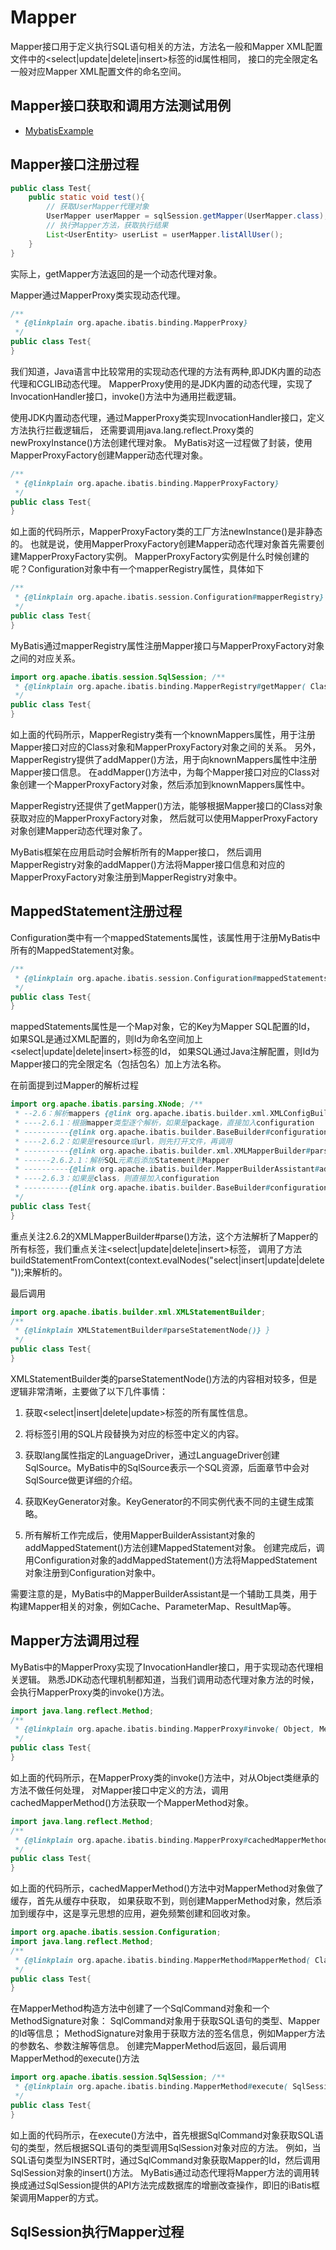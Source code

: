 # Mapper

Mapper接口用于定义执行SQL语句相关的方法，方法名一般和Mapper XML配置文件中的<select|update|delete|insert>标签的id属性相同，
接口的完全限定名一般对应Mapper XML配置文件的命名空间。

## Mapper接口获取和调用方法测试用例

- [MybatisExample](../../mybatis-book/mybatis-chapter04/src/main/java/com/blog4java/mybatis/example/MybatisExample.java)

## Mapper接口注册过程

```java
public class Test{
    public static void test(){
        // 获取UserMapper代理对象
        UserMapper userMapper = sqlSession.getMapper(UserMapper.class);
        // 执行Mapper方法，获取执行结果
        List<UserEntity> userList = userMapper.listAllUser();
    }
}
```

实际上，getMapper方法返回的是一个动态代理对象。

Mapper通过MapperProxy类实现动态代理。

```java
/**
 * {@linkplain org.apache.ibatis.binding.MapperProxy}
 */
public class Test{
}
```

我们知道，Java语言中比较常用的实现动态代理的方法有两种,即JDK内置的动态代理和CGLIB动态代理。
MapperProxy使用的是JDK内置的动态代理，实现了InvocationHandler接口，invoke()方法中为通用拦截逻辑。

使用JDK内置动态代理，通过MapperProxy类实现InvocationHandler接口，定义方法执行拦截逻辑后，
还需要调用java.lang.reflect.Proxy类的newProxyInstance()方法创建代理对象。
MyBatis对这一过程做了封装，使用MapperProxyFactory创建Mapper动态代理对象。

```java
/**
 * {@linkplain org.apache.ibatis.binding.MapperProxyFactory}
 */
public class Test{
}
```

如上面的代码所示，MapperProxyFactory类的工厂方法newInstance()是非静态的。
也就是说，使用MapperProxyFactory创建Mapper动态代理对象首先需要创建MapperProxyFactory实例。
MapperProxyFactory实例是什么时候创建的呢？Configuration对象中有一个mapperRegistry属性，具体如下

```java
/**
 * {@linkplain org.apache.ibatis.session.Configuration#mapperRegistry}
 */
public class Test{
}
```

MyBatis通过mapperRegistry属性注册Mapper接口与MapperProxyFactory对象之间的对应关系。

```java
import org.apache.ibatis.session.SqlSession; /**
 * {@linkplain org.apache.ibatis.binding.MapperRegistry#getMapper( Class, SqlSession)}
 */
public class Test{
}
```

如上面的代码所示，MapperRegistry类有一个knownMappers属性，用于注册Mapper接口对应的Class对象和MapperProxyFactory对象之间的关系。
另外，MapperRegistry提供了addMapper()方法，用于向knownMappers属性中注册Mapper接口信息。
在addMapper()方法中，为每个Mapper接口对应的Class对象创建一个MapperProxyFactory对象，然后添加到knownMappers属性中。

MapperRegistry还提供了getMapper()方法，能够根据Mapper接口的Class对象获取对应的MapperProxyFactory对象，
然后就可以使用MapperProxyFactory对象创建Mapper动态代理对象了。

MyBatis框架在应用启动时会解析所有的Mapper接口，
然后调用MapperRegistry对象的addMapper()方法将Mapper接口信息和对应的MapperProxyFactory对象注册到MapperRegistry对象中。

## MappedStatement注册过程

Configuration类中有一个mappedStatements属性，该属性用于注册MyBatis中所有的MappedStatement对象。

```java
/**
 * {@linkplain org.apache.ibatis.session.Configuration#mappedStatements}
 */
public class Test{
}
```

mappedStatements属性是一个Map对象，它的Key为Mapper SQL配置的Id，
如果SQL是通过XML配置的，则Id为命名空间加上<select|update|delete|insert>标签的Id，
如果SQL通过Java注解配置，则Id为Mapper接口的完全限定名（包括包名）加上方法名称。

在前面提到过Mapper的解析过程

```java
import org.apache.ibatis.parsing.XNode; /**
 * --2.6：解析mappers {@link org.apache.ibatis.builder.xml.XMLConfigBuilder#mapperElement( XNode)}
 * ----2.6.1：根据mapper类型逐个解析，如果是package，直接加入configuration
 * ----------{@link org.apache.ibatis.builder.BaseBuilder#configuration}
 * ----2.6.2：如果是resource或url，则先打开文件，再调用
 * ----------{@link org.apache.ibatis.builder.xml.XMLMapperBuilder#parse()} 解析属性
 * ------2.6.2.1：解析SQL元素后添加Statement到Mapper
 * ----------{@link org.apache.ibatis.builder.MapperBuilderAssistant#addMappedStatement()} 
 * ----2.6.3：如果是class，则直接加入configuration
 * ----------{@link org.apache.ibatis.builder.BaseBuilder#configuration}
 */
public class Test{
}
```

重点关注2.6.2的XMLMapperBuilder#parse()方法，这个方法解析了Mapper的所有标签，我们重点关注<select|update|delete|insert>标签，
调用了方法buildStatementFromContext(context.evalNodes("select|insert|update|delete"));来解析的。

最后调用

```java
import org.apache.ibatis.builder.xml.XMLStatementBuilder;
/**
 * {@linkplain XMLStatementBuilder#parseStatementNode()} }
 */
public class Test{
}
```

XMLStatementBuilder类的parseStatementNode()方法的内容相对较多，但是逻辑非常清晰，主要做了以下几件事情：

1. 获取<select|insert|delete|update>标签的所有属性信息。

2. 将<include>标签引用的SQL片段替换为对应的<sql>标签中定义的内容。

3. 获取lang属性指定的LanguageDriver，通过LanguageDriver创建SqlSource。MyBatis中的SqlSource表示一个SQL资源，后面章节中会对SqlSource做更详细的介绍。

4. 获取KeyGenerator对象。KeyGenerator的不同实例代表不同的主键生成策略。

5. 所有解析工作完成后，使用MapperBuilderAssistant对象的addMappedStatement()方法创建MappedStatement对象。
创建完成后，调用Configuration对象的addMappedStatement()方法将MappedStatement对象注册到Configuration对象中。

需要注意的是，MyBatis中的MapperBuilderAssistant是一个辅助工具类，用于构建Mapper相关的对象，例如Cache、ParameterMap、ResultMap等。

## Mapper方法调用过程

MyBatis中的MapperProxy实现了InvocationHandler接口，用于实现动态代理相关逻辑。
熟悉JDK动态代理机制都知道，当我们调用动态代理对象方法的时候，会执行MapperProxy类的invoke()方法。

```java
import java.lang.reflect.Method;
/**
 * {@linkplain org.apache.ibatis.binding.MapperProxy#invoke( Object, Method, Object[])}
 */
public class Test{
}
```

如上面的代码所示，在MapperProxy类的invoke()方法中，对从Object类继承的方法不做任何处理，
对Mapper接口中定义的方法，调用cachedMapperMethod()方法获取一个MapperMethod对象。

```java
import java.lang.reflect.Method;
/**
 * {@linkplain org.apache.ibatis.binding.MapperProxy#cachedMapperMethod( Method)} 
 */
public class Test{
}
```

如上面的代码所示，cachedMapperMethod()方法中对MapperMethod对象做了缓存，首先从缓存中获取，
如果获取不到，则创建MapperMethod对象，然后添加到缓存中，这是享元思想的应用，避免频繁创建和回收对象。

```java
import org.apache.ibatis.session.Configuration;
import java.lang.reflect.Method; 
/**
 * {@linkplain org.apache.ibatis.binding.MapperMethod#MapperMethod( Class, Method, Configuration)} 
 */
public class Test{
}
```

在MapperMethod构造方法中创建了一个SqlCommand对象和一个MethodSignature对象：
SqlCommand对象用于获取SQL语句的类型、Mapper的Id等信息；
MethodSignature对象用于获取方法的签名信息，例如Mapper方法的参数名、参数注解等信息。
创建完MapperMethod后返回，最后调用MapperMethod的execute()方法

```java
import org.apache.ibatis.session.SqlSession; /**
 * {@linkplain org.apache.ibatis.binding.MapperMethod#execute( SqlSession, Object[])}  
 */
public class Test{
}
```

如上面的代码所示，在execute()方法中，首先根据SqlCommand对象获取SQL语句的类型，然后根据SQL语句的类型调用SqlSession对象对应的方法。
例如，当SQL语句类型为INSERT时，通过SqlCommand对象获取Mapper的Id，然后调用SqlSession对象的insert()方法。
MyBatis通过动态代理将Mapper方法的调用转换成通过SqlSession提供的API方法完成数据库的增删改查操作，即旧的iBatis框架调用Mapper的方式。

## SqlSession执行Mapper过程

